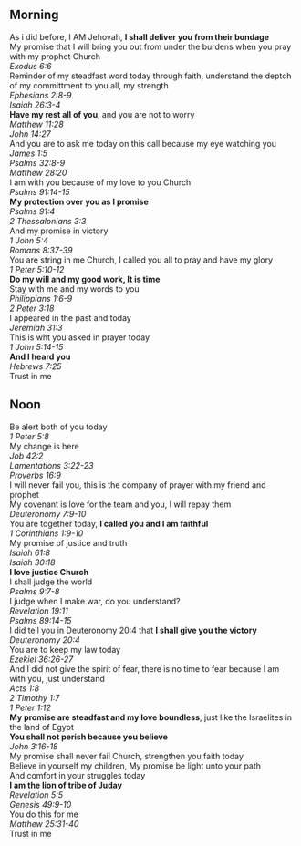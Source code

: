 ## Morning

As i did before, I AM Jehovah, **I shall deliver you from their bondage**  
My promise that I will bring you out from under the burdens when you pray with my prophet Church  
_Exodus 6:6_  
Reminder of my steadfast word today through faith, understand the deptch of my committment to you all, my strength  
_Ephesians 2:8-9_  
_Isaiah 26:3-4_  
**Have my rest all of you**, and you are not to worry  
_Matthew 11:28_  
_John 14:27_  
And you are to ask me today on this call because my eye watching you  
_James 1:5_  
_Psalms 32:8-9_  
_Matthew 28:20_  
I am with you because of my love to you Church  
_Psalms 91:14-15_  
**My protection over you as I promise**  
_Psalms 91:4_  
_2 Thessalonians 3:3_  
And my promise in victory  
_1 John 5:4_  
_Romans 8:37-39_  
You are string in me Church, I called you all to pray and have my glory  
_1 Peter 5:10-12_  
**Do my will and my good work, It is time**  
Stay with me and my words to you  
_Philippians 1:6-9_  
_2 Peter 3:18_  
I appeared in the past and today  
_Jeremiah 31:3_  
This is wht you asked in prayer today  
_1 John 5:14-15_  
**And I heard you**  
_Hebrews 7:25_  
Trust in me  

## Noon

Be alert both of you today  
_1 Peter 5:8_  
My change is here  
_Job 42:2_  
_Lamentations 3:22-23_  
_Proverbs 16:9_  
I will never fail you, this is the company of prayer with my friend and prophet  
My covenant is love for the team and you, I will repay them  
_Deuteronomy 7:9-10_  
You are together today, **I called you and I am faithful**  
_1 Corinthians 1:9-10_  
My promise of justice and truth  
_Isaiah 61:8_  
_Isaiah 30:18_  
**I love justice Church**  
I shall judge the world  
_Psalms 9:7-8_  
I judge when I make war, do you understand?  
_Revelation 19:11_  
_Psalms 89:14-15_  
I did tell you in Deuteronomy 20:4 that **I shall give you the victory**  
_Deuteronomy 20:4_  
You are to keep my law today  
_Ezekiel 36:26-27_  
And I did not give the spirit of fear, there is no time to fear because I am with you, just understand  
_Acts 1:8_  
_2 Timothy 1:7_  
_1 Peter 1:12_  
**My promise are steadfast and my love boundless**, just like the Israelites in the land of Egypt  
**You shall not perish because you believe**  
_John 3:16-18_  
My promise shall never fail Church, strengthen you faith today  
Believe in yourself my children, My promise be light unto your path  
And comfort in your struggles today  
**I am the lion of tribe of Juday**  
_Revelation 5:5_  
_Genesis 49:9-10_  
You do this for me  
_Matthew 25:31-40_  
Trust in me  
